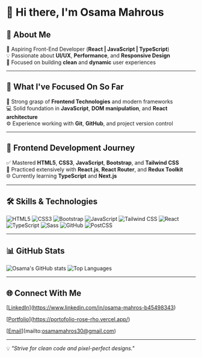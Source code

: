 # 👋 Hi there, I'm Osama Mahrous

## 🚀 About Me
🎯 Aspiring Front-End Developer (**React | JavaScript | TypeScript**)  
💡 Passionate about **UI/UX**, **Performance**, and **Responsive Design**  
🚀 Focused on building **clean** and **dynamic** user experiences  

---

## 💼 What I've Focused On So Far
🧠 Strong grasp of **Frontend Technologies** and modern frameworks  
💻 Solid foundation in **JavaScript**, **DOM manipulation**, and **React architecture**  
⚙️ Experience working with **Git**, **GitHub**, and project version control  

---

## 🚀 Frontend Development Journey
✅ Mastered **HTML5**, **CSS3**, **JavaScript**, **Bootstrap**, and **Tailwind CSS**  
🔄 Practiced extensively with **React.js**, **React Router**, and **Redux Toolkit**  
🌐 Currently learning **TypeScript** and **Next.js**  

---

## 🛠 Skills & Technologies
![HTML5](https://img.shields.io/badge/-HTML5-E34F26?style=flat&logo=html5&logoColor=fff)
![CSS3](https://img.shields.io/badge/-CSS3-1572B6?style=flat&logo=css3)
![Bootstrap](https://img.shields.io/badge/-Bootstrap-7952B3?style=flat&logo=bootstrap)
![JavaScript](https://img.shields.io/badge/-JavaScript-F7DF1E?style=flat&logo=javascript&logoColor=000)
![Tailwind CSS](https://img.shields.io/badge/-TailwindCSS-06B6D4?style=flat&logo=tailwind-css&logoColor=fff)
![React](https://img.shields.io/badge/-React-61DAFB?style=flat&logo=react&logoColor=000)
![TypeScript](https://img.shields.io/badge/-TypeScript-3178C6?style=flat&logo=typescript&logoColor=fff)
![Sass](https://img.shields.io/badge/-Sass-CC6699?style=flat&logo=sass&logoColor=fff)
![GitHub](https://img.shields.io/badge/-GitHub-181717?style=flat&logo=github&logoColor=fff)
![PostCSS](https://img.shields.io/badge/-PostCSS-DD3A0A?style=flat&logo=postcss&logoColor=fff)

---

## 📊 GitHub Stats
![Osama's GitHub stats](https://github-readme-stats.vercel.app/api?username=osamamahros50&show_icons=true&theme=radical)
![Top Languages](https://github-readme-stats.vercel.app/api/top-langs/?username=osamamahros50&layout=compact&theme=radical)

---

## 🌐 Connect With Me

[[LinkedIn](https://img.shields.io/badge/LinkedIn-0077B5?style=flat&logo=linkedin&logoColor=fff)](https://www.linkedin.com/in/osama-mahros-b45498343)

[[Portfolio](https://img.shields.io/badge/Portfolio-000?style=flat&logo=react&logoColor=fff)](https://portofolio-rose-rho.vercel.app/)

[[Email](https://img.shields.io/badge/Email-D14836?style=flat&logo=gmail&logoColor=fff)](mailto:osamamahros30@gmail.com)


---
💡 *"Strive for clean code and pixel-perfect designs."*
